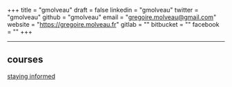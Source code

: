 +++
title = "gmolveau"
draft = false
linkedin = "gmolveau"
twitter = "gmolveau"
github = "gmolveau"
email = "gregoire.molveau@gmail.com"
website = "https://gregoire.molveau.fr"
gitlab = ""
bitbucket = ""
facebook = ""
+++

---

## courses

[staying informed](/courses/misc/veille/)